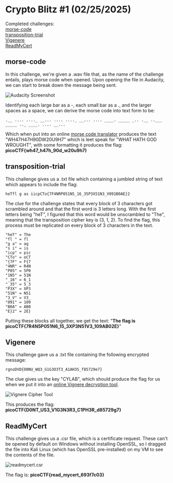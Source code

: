 # Crypto Blitz #1 (02/25/2025)
Completed challenges:\
[morse-code](https://play.picoctf.org/practice/challenge/280?category=2&difficulty=2&page=2)\
[transposition-trial](https://play.picoctf.org/practice/challenge/312?category=2&difficulty=2&page=1)\
[Vigenere](https://play.picoctf.org/practice/challenge/316?category=2&difficulty=2&page=1)\
[ReadMyCert](https://play.picoctf.org/practice/challenge/367?category=2&difficulty=2&page=1)


## morse-code
In this challenge, we're given a .wav file that, as the name of the challenge entails, plays morse code when opened.
Upon opening the file in Audacity, we can start to break down the message being sent.

![Audacity Screenshot](https://i.imgur.com/twQGdKy.png)

Identifying each large bar as a -, each small bar as a ., and the larger spaces as a space, we can derive the morse code into text form to be:
```
.__ .... ...._ __... .... ...._ __... .... ____. _____ _.. .__ ..___ _____ .._ ____. .... __...
```
Which when put into an online [morse code translator](https://morsecode.world/international/translator.html) produces the text "WH47H47H90DW20U9H7" which is leet speak for "WHAT HATH GOD WROUGHT", with some formatting it produces the flag: **picoCTF{wh47_h47h_90d_w20u9h7)**

## transposition-trial
This challenge gives us a .txt file which containing a jumbled string of text which appears to include the flag:
```
heTfl g as iicpCTo{7F4NRP051N5_16_35P3X51N3_V091B0AE}2
```
The clue for the challenge states that every block of 3 characters got scrambled around and that the first word is 3 letters long. With the first letters being "heT", I figured that this word would be unscrambled to "The", meaning that the transposition cipher key is (3, 1, 2).
To find the flag, this process must be replicated on every block of 3 characters in the text.
```
"heT" = The
"fl " = fl
"g a" = ag
"s i" = is
"icp" = pic
"CTo" = oCT
"{7F" = F{7
"4NR" = R4N
"P05" = 5P0
"1N5" = 51N
"_16" = 6_1
"_35" = 5_3
"P3X" = XP3
"51N" = N51
"3_V" = V3_
"091" = 109
"B0A" = AB0
"E}2" = 2E}
```
Putting these blocks all together, we get the text: "**The flag is picoCTF{7R4N5P051N6_15_3XP3N51V3_109AB02E}**"

## Vigenere
This challenge gave us a .txt file containing the following encrypted message:
```
rgnoDVD{O0NU_WQ3_G1G3O3T3_A1AH3S_f85729e7}
```
The clue gives us the key "CYLAB", which should produce the flag for us when we put it into an [online Vignere decryption tool](https://www.dcode.fr/vigenere-cipher).

![Vignere Cipher Tool](https://i.imgur.com/Uumbu6b.png)

This produces the flag: **picoCTF{D0NT_US3_V1G3N3R3_C1PH3R_d85729g7}**

## ReadMyCert
This challenge gives us a .csr file, which is a certificate request. These can't be opened by default on Windows without installing OpenSSL, so I dragged the file into Kali Linux (which has OpenSSL pre-installed) on my VM to see the contents of the file.

![readmycert.csr](https://i.imgur.com/657ZQMV.png)

The flag is: **picoCTF{read_mycert_693f7c03}**

